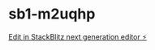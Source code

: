 # sb1-m2uqhp

[Edit in StackBlitz next generation editor ⚡️](https://stackblitz.com/~/github.com/Kosei-Fujimoto/sb1-m2uqhp)